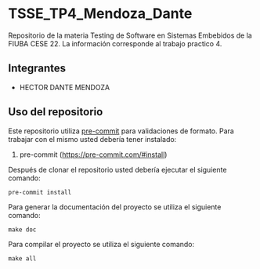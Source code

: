 # TSSE_TP4_Mendoza_Dante
Repositorio de la materia Testing de Software en Sistemas Embebidos de la FIUBA CESE 22. La información corresponde al trabajo practico 4.

## Integrantes

- HECTOR DANTE MENDOZA

## Uso del repositorio

Este repositorio utiliza [pre-commit](https://pre-commit.com) para validaciones de formato. Para trabajar con el mismo usted debería tener instalado:

1. pre-commit (https://pre-commit.com/#install)

Después de clonar el repositorio usted debería ejecutar el siguiente comando:

```
pre-commit install
```

Para generar la documentación del proyecto se utiliza el siguiente comando:

```
make doc

```

Para compilar el proyecto se utiliza el siguiente comando:

```
make all

```
